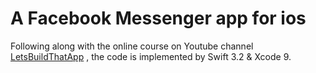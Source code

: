 # A Facebook Messenger app for ios

Following along with the online course on Youtube channel [LetsBuildThatApp](https://www.youtube.com/playlist?list=PL0dzCUj1L5JHGoEg41IJNk9QQ_hPWcyRo)
, the code is implemented by Swift 3.2 & Xcode 9.
